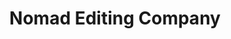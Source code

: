 ---
title: "Nomad Editing Company"
description: " "
date: " "
gallery: 
- 
  url: "/assets/images/nomad.png"
  caption: " "
tags: ""
---